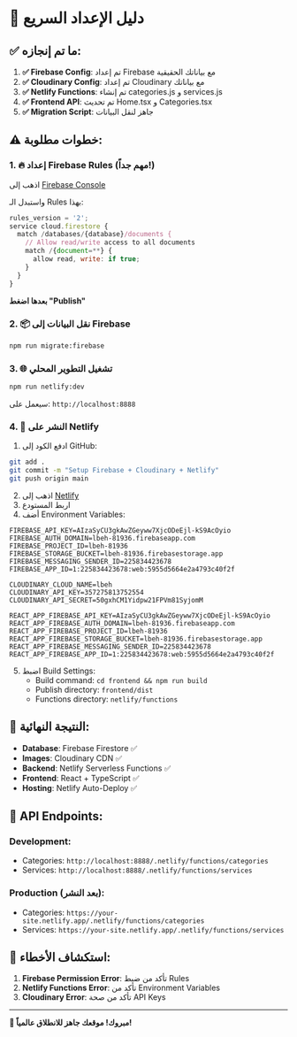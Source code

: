 # 🚀 دليل الإعداد السريع

## ✅ ما تم إنجازه:

1. **✅ Firebase Config**: تم إعداد Firebase مع بياناتك الحقيقية
2. **✅ Cloudinary Config**: تم إعداد Cloudinary مع بياناتك
3. **✅ Netlify Functions**: تم إنشاء categories.js و services.js
4. **✅ Frontend API**: تم تحديث Home.tsx و Categories.tsx
5. **✅ Migration Script**: جاهز لنقل البيانات

## ⚠️ خطوات مطلوبة:

### 1. 🔥 إعداد Firebase Rules (مهم جداً!)

اذهب إلى [Firebase Console](https://console.firebase.google.com/project/lbeh-81936/firestore/rules)

واستبدل الـ Rules بهذا:

```javascript
rules_version = '2';
service cloud.firestore {
  match /databases/{database}/documents {
    // Allow read/write access to all documents
    match /{document=**} {
      allow read, write: if true;
    }
  }
}
```

**بعدها اضغط "Publish"**

### 2. 📦 نقل البيانات إلى Firebase

```bash
npm run migrate:firebase
```

### 3. 🌐 تشغيل التطوير المحلي

```bash
npm run netlify:dev
```

سيعمل على: `http://localhost:8888`

### 4. 🚀 النشر على Netlify

1. ادفع الكود إلى GitHub:
```bash
git add .
git commit -m "Setup Firebase + Cloudinary + Netlify"
git push origin main
```

2. اذهب إلى [Netlify](https://app.netlify.com/)
3. اربط المستودع
4. أضف Environment Variables:

```
FIREBASE_API_KEY=AIzaSyCU3gkAwZGeyww7XjcODeEjl-kS9AcOyio
FIREBASE_AUTH_DOMAIN=lbeh-81936.firebaseapp.com
FIREBASE_PROJECT_ID=lbeh-81936
FIREBASE_STORAGE_BUCKET=lbeh-81936.firebasestorage.app
FIREBASE_MESSAGING_SENDER_ID=225834423678
FIREBASE_APP_ID=1:225834423678:web:5955d5664e2a4793c40f2f

CLOUDINARY_CLOUD_NAME=lbeh
CLOUDINARY_API_KEY=357275813752554
CLOUDINARY_API_SECRET=50gxhCM1Yidpw21FPVm81SyjomM

REACT_APP_FIREBASE_API_KEY=AIzaSyCU3gkAwZGeyww7XjcODeEjl-kS9AcOyio
REACT_APP_FIREBASE_AUTH_DOMAIN=lbeh-81936.firebaseapp.com
REACT_APP_FIREBASE_PROJECT_ID=lbeh-81936
REACT_APP_FIREBASE_STORAGE_BUCKET=lbeh-81936.firebasestorage.app
REACT_APP_FIREBASE_MESSAGING_SENDER_ID=225834423678
REACT_APP_FIREBASE_APP_ID=1:225834423678:web:5955d5664e2a4793c40f2f
```

5. اضبط Build Settings:
   - Build command: `cd frontend && npm run build`
   - Publish directory: `frontend/dist`
   - Functions directory: `netlify/functions`

## 🎯 النتيجة النهائية:

- **Database**: Firebase Firestore ✅
- **Images**: Cloudinary CDN ✅
- **Backend**: Netlify Serverless Functions ✅
- **Frontend**: React + TypeScript ✅
- **Hosting**: Netlify Auto-Deploy ✅

## 🔧 API Endpoints:

### Development:
- Categories: `http://localhost:8888/.netlify/functions/categories`
- Services: `http://localhost:8888/.netlify/functions/services`

### Production (بعد النشر):
- Categories: `https://your-site.netlify.app/.netlify/functions/categories`
- Services: `https://your-site.netlify.app/.netlify/functions/services`

## 🐛 استكشاف الأخطاء:

1. **Firebase Permission Error**: تأكد من ضبط Rules
2. **Netlify Functions Error**: تأكد من Environment Variables
3. **Cloudinary Error**: تأكد من صحة API Keys

---

**🎉 مبروك! موقعك جاهز للانطلاق عالمياً!** 